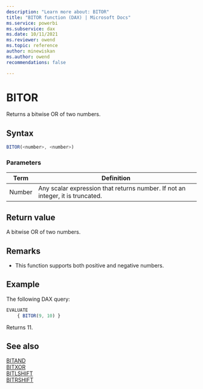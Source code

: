 ```yaml
---
description: "Learn more about: BITOR"
title: "BITOR function (DAX) | Microsoft Docs"
ms.service: powerbi 
ms.subservice: dax 
ms.date: 10/11/2021
ms.reviewer: owend
ms.topic: reference
author: minewiskan
ms.author: owend 
recommendations: false

---
```

# BITOR

Returns a bitwise OR of two numbers.
  
## Syntax  
  
```js
BITOR(<number>, <number>)
```

### Parameters

|Term|Definition|
|--------|--------------|
|Number|Any scalar expression that returns number. If not an integer, it is truncated.|
  
## Return value

A bitwise OR of two numbers.
  
## Remarks

- This function supports both positive and negative numbers.

## Example

The following DAX query:

```js
EVALUATE 
    { BITOR(9, 10) }
```

Returns 11.

## See also

[BITAND](bitand-function-dax.md)  
[BITXOR](bitxor-function-dax.md)  
[BITLSHIFT](bitlshift-function-dax.md)  
[BITRSHIFT](bitrshift-function-dax.md)  
